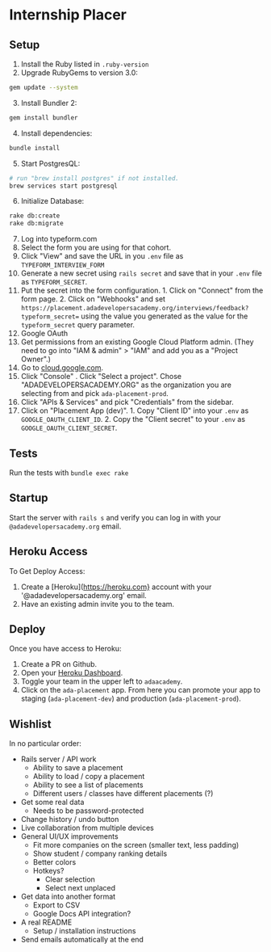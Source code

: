 # Internship Placer

## Setup

1. Install the Ruby listed in `.ruby-version`
2. Upgrade RubyGems to version 3.0:
```sh
gem update --system
```
3. Install Bundler 2:
```sh
gem install bundler
```
4. Install dependencies:
```sh
bundle install
```
5. Start PostgresQL:
```sh
# run "brew install postgres" if not installed.
brew services start postgresql
```
6. Initialize Database:
```sh
rake db:create
rake db:migrate
```
7. Log into typeform.com
  1. Select the form you are using for that cohort.
  2. Click "View" and save the URL in you `.env` file as `TYPEFORM_INTERVIEW_FORM`
  3. Generate a new secret using `rails secret` and save that in your `.env` file as `TYPEFORM_SECRET`.
  4. Put the secret into the form configuration.
    1. Click on "Connect" from the form page.
    2. Click on "Webhooks" and set `https://placement.adadevelopersacademy.org/interviews/feedback?typeform_secret=` using the value you generated as the value for the `typeform_secret` query parameter.
8. Google OAuth
  1. Get permissions from an existing Google Cloud Platform admin.  (They need to go into "IAM & admin" > "IAM" and add you as a "Project Owner".)
  2. Go to [cloud.google.com](https://cloud.google.com).
  3. Click "Console" .  Click "Select a project".  Chose "ADADEVELOPERSACADEMY.ORG" as the organization you are selecting from and pick `ada-placement-prod`.
  4. Click "APIs & Services" and pick "Credentials" from the sidebar.
  5. Click on "Placement App (dev)".
    1. Copy "Client ID" into your `.env` as `GOOGLE_OAUTH_CLIENT_ID`.
    2. Copy the "Client secret" to your `.env` as `GOOGLE_OAUTH_CLIENT_SECRET`.

## Tests

Run the tests with `bundle exec rake`

## Startup

Start the server with `rails s` and verify you can log in with your `@adadevelopersacademy.org` email.

## Heroku Access

To Get Deploy Access:
1. Create a [Heroku](https://heroku.com} account with your '@adadevelopersacademy.org' email.
2. Have an existing admin invite you to the team.

## Deploy

Once you have access to Heroku:
1. Create a PR on Github.
2. Open your [Heroku Dashboard](https://dashboard.heroku.com).
3. Toggle your team in the upper left to `adaacademy`.
4. Click on the `ada-placement` app.  From here you can promote your app to staging (`ada-placement-dev`) and production (`ada-placement-prod`).

## Wishlist
In no particular order:

- Rails server / API work
  - Ability to save a placement
  - Ability to load / copy a placement
  - Ability to see a list of placements
  - Different users / classes have different placements (?)
- Get some real data
  - Needs to be password-protected
- Change history / undo button
- Live collaboration from multiple devices
- General UI/UX improvements
  - Fit more companies on the screen (smaller text, less padding)
  - Show student / company ranking details
  - Better colors
  - Hotkeys?
    - Clear selection
    - Select next unplaced
- Get data into another format
  - Export to CSV
  - Google Docs API integration?
- A real README
  - Setup / installation instructions
- Send emails automatically at the end
